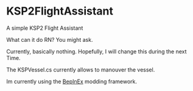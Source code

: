 # KSP2FlightAssistant
A simple KSP2 Flight Assistant

What can it do RN? You might ask.

Currently, basically nothing. Hopefully, I will change this during the next Time.

The KSPVessel.cs currently allows to manouver the vessel.

Im currently using the [BepInEx](https://github.com/BepInEx/BepInEx) modding framework.

